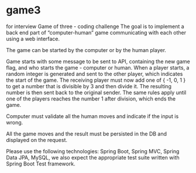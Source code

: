# game3
for interview 
Game of three - coding challenge
The goal is to implement a back end part of “computer-human” game communicating with each other using a web interface.

The game can be started by the computer or by the human player.

Game starts with some message to be sent to API, containing the new game flag, and who starts the game - computer or human. When a player starts, a random integer is generated and sent to the other player, which indicates the start of the game. The receiving player must now add one of { -1, 0, 1 } to get a number that is divisible by 3 and then divide it. The resulting number is then sent back to the original sender. The same rules apply until one of the players reaches the number 1 after division, which ends the game.

Computer must validate all the human moves and indicate if the input is wrong.

All the game moves and the result must be persisted in the DB and displayed on the request.

Please use the following technologies: Spring Boot, Spring MVC, Spring Data JPA, MySQL, we also expect the appropriate test suite written with Spring Boot Test framework.
